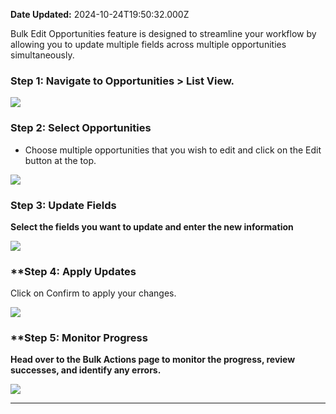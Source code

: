**Date Updated:** 2024-10-24T19:50:32.000Z

Bulk Edit Opportunities feature is designed to streamline your workflow by allowing you to update multiple fields across multiple opportunities simultaneously.

  
### **Step 1: Navigate to Opportunities > List View.**

![](https://s3.amazonaws.com/cdn.freshdesk.com/data/helpdesk/attachments/production/155031249618/original/5Ml_s2wzJ5YIVRkH39joEJTsWg43ApNitg.png?1724056144)

### **Step 2: Select Opportunities**

* Choose multiple opportunities that you wish to edit and click on the Edit button at the top.

**![](https://s3.amazonaws.com/cdn.freshdesk.com/data/helpdesk/attachments/production/155031249649/original/3TESo4DXSySiB0KeZnn2qDhCmUTP1tYZ4g.png?1724056177)**

  
### **Step 3: Update Fields**

**Select the fields you want to update and enter the new information**

**![](https://s3.amazonaws.com/cdn.freshdesk.com/data/helpdesk/attachments/production/155031249688/original/TDZqetWetKcGA0vOmRAlc-eTYHIjm6tx5w.png?1724056219)**

### ****Step 4: Apply Updates**

Click on Confirm to apply your changes.

**![](https://s3.amazonaws.com/cdn.freshdesk.com/data/helpdesk/attachments/production/155031249770/original/320issQpfB1u2bHZv3YphbaJX5z-fHk05g.png?1724056251)**

### ****Step 5: Monitor Progress**

**Head over to the Bulk Actions page to monitor the progress, review successes, and identify any errors.**

**![](https://s3.amazonaws.com/cdn.freshdesk.com/data/helpdesk/attachments/production/155031249827/original/vMp98rJSrAyxqBtcDLE04-zYqFcbiV7Tcw.png?1724056286)** 

---

###   